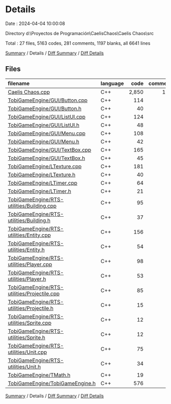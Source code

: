 # Details

Date : 2024-04-04 10:00:08

Directory d:\\Proyectos de Programación\\CaelisChaos\\Caelis Chaos\\src

Total : 27 files,  5163 codes, 281 comments, 1197 blanks, all 6641 lines

[Summary](results.md) / Details / [Diff Summary](diff.md) / [Diff Details](diff-details.md)

## Files
| filename | language | code | comment | blank | total |
| :--- | :--- | ---: | ---: | ---: | ---: |
| [Caelis Chaos.cpp](/Caelis%20Chaos.cpp) | C++ | 2,850 | 108 | 495 | 3,453 |
| [TobiGameEngine/GUI/Button.cpp](/TobiGameEngine/GUI/Button.cpp) | C++ | 114 | 10 | 26 | 150 |
| [TobiGameEngine/GUI/Button.h](/TobiGameEngine/GUI/Button.h) | C++ | 40 | 5 | 21 | 66 |
| [TobiGameEngine/GUI/ListUI.cpp](/TobiGameEngine/GUI/ListUI.cpp) | C++ | 124 | 0 | 33 | 157 |
| [TobiGameEngine/GUI/ListUI.h](/TobiGameEngine/GUI/ListUI.h) | C++ | 48 | 1 | 29 | 78 |
| [TobiGameEngine/GUI/Menu.cpp](/TobiGameEngine/GUI/Menu.cpp) | C++ | 108 | 0 | 27 | 135 |
| [TobiGameEngine/GUI/Menu.h](/TobiGameEngine/GUI/Menu.h) | C++ | 42 | 1 | 25 | 68 |
| [TobiGameEngine/GUI/TextBox.cpp](/TobiGameEngine/GUI/TextBox.cpp) | C++ | 165 | 0 | 30 | 195 |
| [TobiGameEngine/GUI/TextBox.h](/TobiGameEngine/GUI/TextBox.h) | C++ | 45 | 3 | 31 | 79 |
| [TobiGameEngine/LTexture.cpp](/TobiGameEngine/LTexture.cpp) | C++ | 181 | 36 | 39 | 256 |
| [TobiGameEngine/LTexture.h](/TobiGameEngine/LTexture.h) | C++ | 40 | 18 | 23 | 81 |
| [TobiGameEngine/LTimer.cpp](/TobiGameEngine/LTimer.cpp) | C++ | 64 | 21 | 18 | 103 |
| [TobiGameEngine/LTimer.h](/TobiGameEngine/LTimer.h) | C++ | 21 | 7 | 9 | 37 |
| [TobiGameEngine/RTS-utilities/Building.cpp](/TobiGameEngine/RTS-utilities/Building.cpp) | C++ | 95 | 0 | 15 | 110 |
| [TobiGameEngine/RTS-utilities/Building.h](/TobiGameEngine/RTS-utilities/Building.h) | C++ | 37 | 0 | 20 | 57 |
| [TobiGameEngine/RTS-utilities/Entity.cpp](/TobiGameEngine/RTS-utilities/Entity.cpp) | C++ | 156 | 0 | 44 | 200 |
| [TobiGameEngine/RTS-utilities/Entity.h](/TobiGameEngine/RTS-utilities/Entity.h) | C++ | 54 | 3 | 40 | 97 |
| [TobiGameEngine/RTS-utilities/Player.cpp](/TobiGameEngine/RTS-utilities/Player.cpp) | C++ | 98 | 0 | 28 | 126 |
| [TobiGameEngine/RTS-utilities/Player.h](/TobiGameEngine/RTS-utilities/Player.h) | C++ | 53 | 1 | 26 | 80 |
| [TobiGameEngine/RTS-utilities/Projectile.cpp](/TobiGameEngine/RTS-utilities/Projectile.cpp) | C++ | 85 | 14 | 20 | 119 |
| [TobiGameEngine/RTS-utilities/Projectile.h](/TobiGameEngine/RTS-utilities/Projectile.h) | C++ | 15 | 0 | 10 | 25 |
| [TobiGameEngine/RTS-utilities/Sprite.cpp](/TobiGameEngine/RTS-utilities/Sprite.cpp) | C++ | 12 | 0 | 2 | 14 |
| [TobiGameEngine/RTS-utilities/Sprite.h](/TobiGameEngine/RTS-utilities/Sprite.h) | C++ | 12 | 0 | 5 | 17 |
| [TobiGameEngine/RTS-utilities/Unit.cpp](/TobiGameEngine/RTS-utilities/Unit.cpp) | C++ | 75 | 0 | 15 | 90 |
| [TobiGameEngine/RTS-utilities/Unit.h](/TobiGameEngine/RTS-utilities/Unit.h) | C++ | 34 | 0 | 23 | 57 |
| [TobiGameEngine/TMath.h](/TobiGameEngine/TMath.h) | C++ | 19 | 0 | 7 | 26 |
| [TobiGameEngine/TobiGameEngine.h](/TobiGameEngine/TobiGameEngine.h) | C++ | 576 | 53 | 136 | 765 |

[Summary](results.md) / Details / [Diff Summary](diff.md) / [Diff Details](diff-details.md)